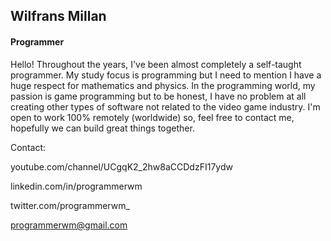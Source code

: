 <h2>Wilfrans Millan</h2>
<h4>Programmer</h4>
<p></p>
Hello! Throughout the years, I've been almost completely a self-taught programmer. My study focus is programming but I need to mention I have a huge respect for mathematics and physics. In the programming world, my passion is game programming but to be honest, I have no problem at all creating other types of software not related to the video game industry. I'm open to work 100% remotely (worldwide) so, feel free to contact me, hopefully we can build great things together.
<p></p>
Contact:<p>
  
youtube.com/channel/UCgqK2_2hw8aCCDdzFI17ydw 

linkedin.com/in/programmerwm

twitter.com/programmerwm_

programmerwm@gmail.com
